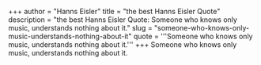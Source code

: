 +++
author = "Hanns Eisler"
title = "the best Hanns Eisler Quote"
description = "the best Hanns Eisler Quote: Someone who knows only music, understands nothing about it."
slug = "someone-who-knows-only-music-understands-nothing-about-it"
quote = '''Someone who knows only music, understands nothing about it.'''
+++
Someone who knows only music, understands nothing about it.
